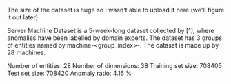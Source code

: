 The size of the dataset is huge so I wasn't able to upload it here (we'll figure it out later)

Server Machine Dataset is a 5-week-long dataset collected by [1], where anomalies have been labelled by domain experts. The dataset has 3 groups of entities named by machine-<group_index>-<index>. The dataset is made up by 28 machines. 
  
  Number of entities: 28
  Number of dimensions: 38 
  Training set size: 708405
  Test set size: 708420
  Anomaly ratio: 4.16 %
